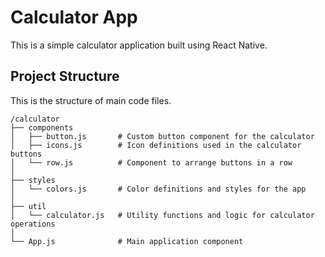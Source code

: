 # Calculator App

This is a simple calculator application built using React Native.

## Project Structure

This is the structure of main code files.
```
/calculator
├── components
│   ├── button.js       # Custom button component for the calculator
│   ├── icons.js        # Icon definitions used in the calculator buttons
│   └── row.js          # Component to arrange buttons in a row
│
├── styles
│   └── colors.js       # Color definitions and styles for the app
│
├── util
│   └── calculator.js   # Utility functions and logic for calculator operations
│
└── App.js              # Main application component
```
